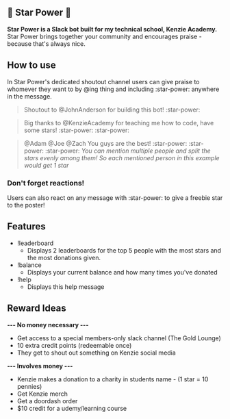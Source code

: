 ## 🌟 Star Power 🌟
**Star Power is a Slack bot built for my technical school, Kenzie Academy.**
Star Power brings together your community and encourages praise - because that's always nice. 
## How to use
In Star Power's dedicated shoutout channel users can give praise to whomever they want to by @ing thing and including :star-power: anywhere in the message.

> Shoutout to @JohnAnderson for building this bot! :star-power:

> Big thanks to @KenzieAcademy for teaching me how to code, have some stars! :star-power: :star-power:

> @Adam @Joe @Zach You guys are the best! :star-power: :star-power: :star-power:
*You can mention multiple people and split the stars evenly among them! So each mentioned person in this example would get 1 star*

### Don't forget reactions!
Users can also react on any message with :star-power: to give a freebie star to the poster!

## Features

 - !leaderboard
	 - Displays 2 leaderboards for the top 5 people with the most stars and the most donations given.
 - !balance
	 - Displays your current balance and how many times you've donated
 - !help
	 - Displays this help message
## Reward Ideas
**--- No money  necessary ---**
 - Get access to a special members-only slack channel (The Gold Lounge)
 - 10 extra credit points (redeemable once)
 - They get to shout out something on Kenzie social media

**--- Involves money ---**

 - Kenzie makes a donation to a charity in students name - (1 star = 10 pennies)
-  Get Kenzie merch
-  Get a doordash order
-  $10 credit for a udemy/learning course
